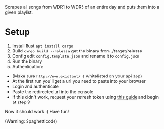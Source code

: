 Scrapes all songs from WDR1 to WDR5 of an entire day and puts them into a given playlist.

# Setup
1. Install Rust
```apt install cargo```
2. Build
```cargo build --release```
get the binary from ./target/release
3. Config
edit `config.template.json` and rename it to `config.json`
4. Run the binary
5. Authentication: 
* (Make sure `http://non.existant/` is whitelisted on your api app)
* At the first run you'll get a url you need to paste into your browser
* Login and authenticate
* Paste the redirected url into the console
* If this didn't work, request your refresh token using [this guide](https://benwiz.com/blog/create-spotify-refresh-token/) and begin at step 3

Now it should work :)
Have fun!


(Warning: Spaghetticode)